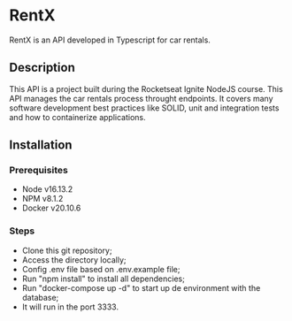 # RentX

RentX is an API developed in Typescript for car rentals.

## Description

This API is a project built during the Rocketseat Ignite NodeJS course. This API manages the car rentals process throught endpoints. It covers many software development best practices like SOLID, unit and integration tests and how to containerize applications.

## Installation

### Prerequisites
- Node v16.13.2
- NPM v8.1.2
- Docker v20.10.6

### Steps
- Clone this git repository;
- Access the directory locally;
- Config .env file based on .env.example file;
- Run "npm install" to install all dependencies;
- Run "docker-compose up -d" to start up de environment with the database;
- It will run in the port 3333.
